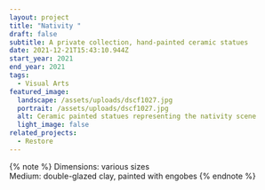 ```yaml
---
layout: project
title: "Nativity "
draft: false
subtitle: A private collection, hand-painted ceramic statues
date: 2021-12-21T15:43:10.944Z
start_year: 2021
end_year: 2021
tags:
  - Visual Arts
featured_image:
  landscape: /assets/uploads/dscf1027.jpg
  portrait: /assets/uploads/dscf1027.jpg
  alt: Ceramic painted statues representing the nativity scene
  light_image: false
related_projects:
  - Restore
---
```

{% note %}
Dimensions: various sizes \
Medium: double-glazed clay, painted with engobes
{% endnote %}